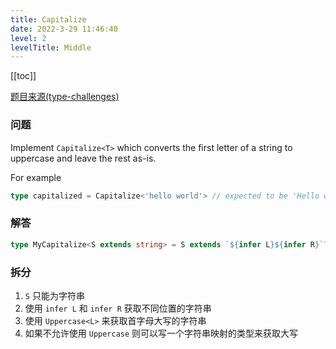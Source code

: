 ```yaml
---
title: Capitalize
date: 2022-3-29 11:46:40
level: 2
levelTitle: Middle
---
```


[[toc]]

[题目来源(type-challenges)](https://github.com/type-challenges/type-challenges/blob/master/questions/110-medium-capitalize/README.md)

### 问题
Implement `Capitalize<T>` which converts the first letter of a string to uppercase and leave the rest as-is.

For example

```ts
type capitalized = Capitalize<'hello world'> // expected to be 'Hello world'
```

### 解答
```typescript
type MyCapitalize<S extends string> = S extends `${infer L}${infer R}`? `${Uppercase<L>}${R}` : S
```

### 拆分
1. `S` 只能为字符串
2. 使用 `infer L` 和 `infer R` 获取不同位置的字符串
3. 使用 `Uppercase<L>` 来获取首字母大写的字符串
4. 如果不允许使用 `Uppercase` 则可以写一个字符串映射的类型来获取大写
